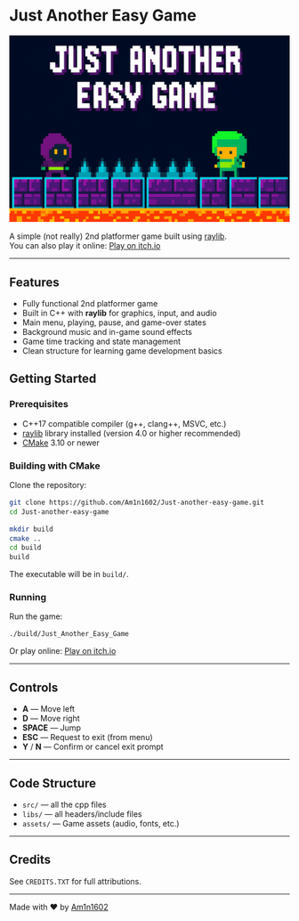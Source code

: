 # Just Another Easy Game

![](Main_Menu_Bg2.png) 

A simple (not really) 2nd platformer game built using [raylib](https://www.raylib.com/).  
You can also play it online: [Play on itch.io](https://am1n-1602.itch.io/just-another-easy-game) 

---

## Features

- Fully functional 2nd platformer game
- Built in C++ with **raylib** for graphics, input, and audio
- Main menu, playing, pause, and game-over states
- Background music and in-game sound effects
- Game time tracking and state management
- Clean structure for learning game development basics

## Getting Started

### Prerequisites

- C++17 compatible compiler (g++, clang++, MSVC, etc.)
- [raylib](https://www.raylib.com/) library installed (version 4.0 or higher recommended)
- [CMake](https://cmake.org/) 3.10 or newer

### Building with CMake

Clone the repository:
```bash
git clone https://github.com/Am1n1602/Just-another-easy-game.git
cd Just-another-easy-game
```

```bash
mkdir build
cmake ..
cd build
build
```
The executable will be in `build/`.

### Running

Run the game:
```bash
./build/Just_Another_Easy_Game
```

Or play online: [Play on itch.io](https://am1n-1602.itch.io/just-another-easy-game) 

---

## Controls

- **A** — Move left
- **D** — Move right
- **SPACE** — Jump
- **ESC** — Request to exit (from menu)
- **Y** / **N** — Confirm or cancel exit prompt

---

## Code Structure

- `src/` — all the cpp files 
- `libs/` — all headers/include files
- `assets/` — Game assets (audio, fonts, etc.)

---



## Credits

See `CREDITS.TXT` for full attributions.

---

Made with ❤️ by [Am1n1602](https://github.com/Am1n1602)
